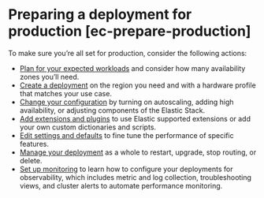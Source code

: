 # Preparing a deployment for production [ec-prepare-production]

To make sure you’re all set for production, consider the following actions:

* [Plan for your expected workloads](../../../deploy-manage/production-guidance/plan-for-production-elastic-cloud.md) and consider how many availability zones you’ll need.
* [Create a deployment](../../../deploy-manage/deploy/elastic-cloud/create-an-elastic-cloud-hosted-deployment.md) on the region you need and with a hardware profile that matches your use case.
* [Change your configuration](../../../deploy-manage/deploy/elastic-cloud/ec-customize-deployment.md) by turning on autoscaling, adding high availability, or adjusting components of the Elastic Stack.
* [Add extensions and plugins](../../../deploy-manage/deploy/elastic-cloud/add-plugins-extensions.md) to use Elastic supported extensions or add your own custom dictionaries and scripts.
* [Edit settings and defaults](../../../deploy-manage/deploy/elastic-cloud/edit-stack-settings.md) to fine tune the performance of specific features.
* [Manage your deployment](../../../deploy-manage/deploy/elastic-cloud/manage-deployments.md) as a whole to restart, upgrade, stop routing, or delete.
* [Set up monitoring](../../../deploy-manage/monitor/stack-monitoring/stack-monitoring-on-elastic-cloud-deployments.md) to learn how to configure your deployments for observability, which includes metric and log collection, troubleshooting views, and cluster alerts to automate performance monitoring.


